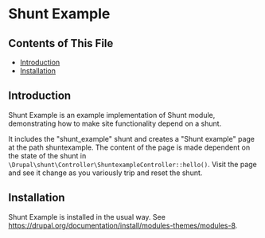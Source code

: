 # Shunt Example

## Contents of This File

- [Introduction](#introduction)
- [Installation](#installation)


## Introduction

Shunt Example is an example implementation of Shunt module, demonstrating how to
make site functionality depend on a shunt.

It includes the "shunt_example" shunt and creates a "Shunt example" page at the
path shuntexample. The content of the page is made dependent on the state of the
shunt in `\Drupal\shunt\Controller\ShuntexampleController::hello()`. Visit the
page and see it change as you variously trip and reset the shunt.


## Installation

Shunt Example is installed in the usual way. See
https://drupal.org/documentation/install/modules-themes/modules-8.
